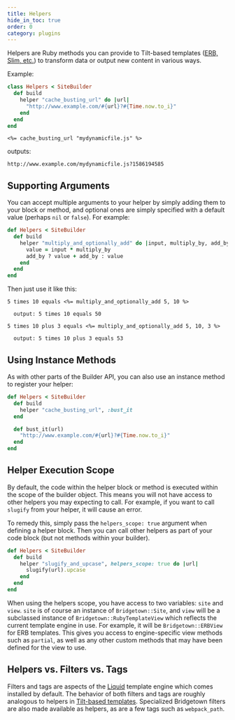 ```yaml
---
title: Helpers
hide_in_toc: true
order: 0
category: plugins
---
```


Helpers are Ruby methods you can provide to Tilt-based templates ([ERB, Slim, etc.](/docs/erb-and-beyond)) to transform data or output new content in various ways.

Example:

```ruby
class Helpers < SiteBuilder
  def build
    helper "cache_busting_url" do |url|
      "http://www.example.com/#{url}?#{Time.now.to_i}"
    end
  end
end
```

```erb
<%= cache_busting_url "mydynamicfile.js" %>
```

outputs:

```
http://www.example.com/mydynamicfile.js?1586194585
```

## Supporting Arguments

You can accept multiple arguments to your helper by simply adding them to your block or method, and optional ones are simply specified with a default value (perhaps `nil` or `false`). For example:

```ruby
def Helpers < SiteBuilder
  def build
    helper "multiply_and_optionally_add" do |input, multiply_by, add_by = nil|
      value = input * multiply_by
      add_by ? value + add_by : value
    end
  end
end
```

Then just use it like this:

```erb
5 times 10 equals <%= multiply_and_optionally_add 5, 10 %>

  output: 5 times 10 equals 50

5 times 10 plus 3 equals <%= multiply_and_optionally_add 5, 10, 3 %>

  output: 5 times 10 plus 3 equals 53
```

## Using Instance Methods

As with other parts of the Builder API, you can also use an instance method to register your helper:

```ruby
def Helpers < SiteBuilder
  def build
    helper "cache_busting_url", :bust_it
  end

  def bust_it(url)
    "http://www.example.com/#{url}?#{Time.now.to_i}"
  end
end
```

## Helper Execution Scope

By default, the code within the helper block or method is executed within the scope of the builder object. This means you will not have access to other helpers you may expecting to call. For example, if you want to call `slugify` from your helper, it will cause an error.

To remedy this, simply pass the `helpers_scope: true` argument when defining a helper block. Then you can call other helpers as part of your code block (but not methods within your builder).

```ruby
def Helpers < SiteBuilder
  def build
    helper "slugify_and_upcase", helpers_scope: true do |url|
      slugify(url).upcase
    end
  end
end
```

When using the helpers scope, you have access to two variables: `site` and `view`. `site` is of course an instance of `Bridgetown::Site`, and `view` will be a subclassed instance of `Bridgetown::RubyTemplateView` which reflects the current template engine in use. For example, it will be `Bridgetown::ERBView` for ERB templates. This gives you access to engine-specific view methods such as `partial`, as well as any other custom methods that may have been defined for the view to use.

## Helpers vs. Filters vs. Tags

Filters and tags are aspects of the [Liquid](/docs/liquid) template engine which comes installed by default. The behavior of both filters and tags are roughly analogous to helpers in [Tilt-based templates](/docs/erb-and-beyond). Specialized Bridgetown filters are also made available as helpers, as are a few tags such as `webpack_path`.